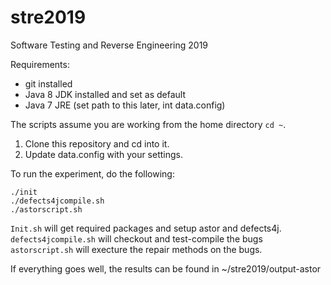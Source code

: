 # stre2019
Software Testing and Reverse Engineering 2019

Requirements:
- git installed
- Java 8 JDK installed and set as default
- Java 7 JRE (set path to this later, int data.config)

The scripts assume you are working from the home directory `cd ~`.

1. Clone this repository and cd into it.
1. Update data.config with your settings.

To run the experiment, do the following:
```
./init
./defects4jcompile.sh
./astorscript.sh
```

`Init.sh` will get required packages and setup astor and defects4j.
`defects4jcompile.sh` will checkout and test-compile the bugs
`astorscript.sh` will execture the repair methods on the bugs.

If everything goes well, the results can be found in ~/stre2019/output-astor